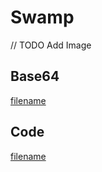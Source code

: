 # Swamp

// TODO Add Image

## Base64
[filename](data.txt ':include :type=code')

## Code
[filename](main.go ':include :type=code')
